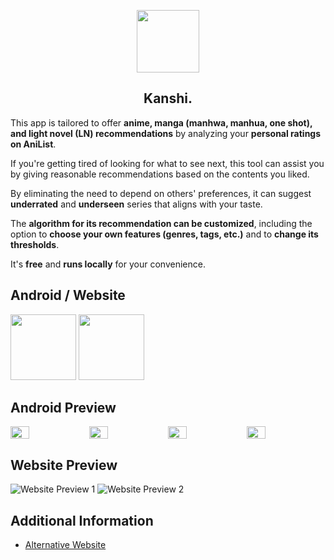 <p align="center">
  <img src="https://i.imgur.com/6duwbXo.png" height="100px;" width="100px;" />
  <h2 align="center">Kanshi.</h2>
</p>

<p>
This app is tailored to offer <b>anime, manga (manhwa, manhua, one shot), and light novel (LN) recommendations</b> by analyzing your <b>personal ratings on AniList</b>.
</p>
<p>
If you're getting tired of looking for what to see next, this tool can assist you by giving reasonable recommendations based on the contents you liked.
</p>
<p>
By eliminating the need to depend on others' preferences, it can suggest <b>underrated</b> and <b>underseen</b> series that aligns with your taste.  
</p>
<p>
The <b>algorithm for its recommendation can be customized</b>, including the option to <b>choose your own features (genres, tags, etc.)</b> and to <b>change its thresholds</b>.  
</p>
<p>
It's <b>free</b> and <b>runs locally</b> for your convenience.  
</p>
<h2 align="center"></h2>

## Android / Website
[<img src="https://i.imgur.com/RtS6ib5.png" width="105px;" />](https://github.com/u-Kuro/Kanshi-Anime-Recommender/raw/main/Kanshi.apk)
[<img src="https://i.imgur.com/vXJ8zt8.png" width="105px;" />](https://kanshi.vercel.app)

<h2 align="center"></h2>

## Android Preview
<div style="display: flex;flex-wrap:nowrap;">
  <img src="https://i.imgur.com/QQHODmR.png" style="flex:1;width: 24%;">
  <img src="https://i.imgur.com/iLD1imm.png" style="flex:1;width: 24%;">
  <img src="https://i.imgur.com/1lANq1I.png" style="flex:1;width: 24%;">
  <img src="https://i.imgur.com/Ld1uPDd.png" style="flex:1;width: 24%;">
</div>

<h2 align="center"></h2>

## Website Preview
![Website Preview 1](https://i.imgur.com/x8jrAfk.png)
![Website Preview 2](https://i.imgur.com/xYSkGiD.png)



<h2 align="center"></h2>

## Additional Information
- [Alternative Website](https://u-kuro.github.io/Kanshi-Anime-Recommender) 
